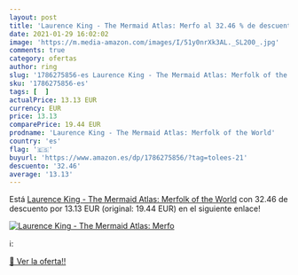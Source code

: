```yaml
---
layout: post
title: 'Laurence King - The Mermaid Atlas: Merfo al 32.46 % de descuento'
date: 2021-01-29 16:02:02
image: 'https://m.media-amazon.com/images/I/51y0nrXk3AL._SL200_.jpg'
comments: true
category: ofertas
author: ring
slug: '1786275856-es Laurence King - The Mermaid Atlas: Merfolk of the World'
sku: '1786275856-es'
tags: [  ]
actualPrice: 13.13 EUR
currency: EUR
price: 13.13
comparePrice: 19.44 EUR
prodname: 'Laurence King - The Mermaid Atlas: Merfolk of the World'
country: 'es'
flag: '🇪🇸'
buyurl: 'https://www.amazon.es/dp/1786275856/?tag=tolees-21'
descuento: '32.46'
average: '13.13'
---
```


Está [Laurence King - The Mermaid Atlas: Merfolk of the World](https://www.amazon.es/dp/1786275856/?tag=tolees-21) con 32.46 de descuento por 13.13 EUR (original: 19.44 EUR) en el siguiente enlace!

[![Laurence King - The Mermaid Atlas: Merfo](https://m.media-amazon.com/images/I/51y0nrXk3AL._SL200_.jpg)](https://www.amazon.es/dp/1786275856/?tag=tolees-21)

ℹ️:


[🛒 Ver la oferta!!](https://www.amazon.es/dp/1786275856/?tag=tolees-21)
